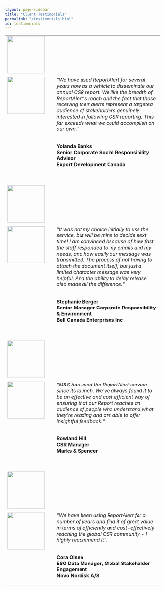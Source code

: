 ```yaml
---
layout: page-sidebar
title: "Client Testimonials"
permalink: "/testimonials.html"
id: testimonials
---
```


<table>
 <tbody><tr><td class="visible-xs" style="padding-bottom:10px;"><img src="{{site.baseurl}}/assets/images/avatar1.jpg" align="left" style="padding:0 20px 0 0; width:121px;"> </td></tr>
 <tr>
  <td class="hidden-xs" valign="top"><img src="" align="left" style="padding:0 20px 0 0; width:121px;">  </td>
  <td style="padding-bottom:40px;"><i>"We have used ReportAlert for several years now as a vehicle to disseminate our annual CSR report. We like the breadth of ReportAlert's reach and the fact that those receiving their alerts represent a targeted audience of stakeholders genuinely interested in following CSR reporting. This far exceeds what we could accomplish on our own."</i>
   <br><br>

   <strong>Yolanda Banks<br>
    Senior Corporate Social Responsibility Advisor<br>
    Export Development Canada</strong></td>
 </tr>
 <tr><td class="visible-xs" style="padding-bottom:10px;"><img src="{{site.baseurl}}/assets/images/avatar2.jpg" align="left" style="padding:0 20px 0 0; width:121px;"></td></tr>
 <tr>
  <td class="hidden-xs" valign="top"><img src="" align="left" style="padding:0 20px 0 0; width:121px;">  </td>
  <td style="padding-bottom:40px;"><i>"It was not my choice initially to use the service, but will be mine to decide next time! I am convinced because of how fast the staff responded to my emails and my needs, and how easily our message was transmitted. The process of not having to attach the document itself, but just a limited character message was very helpful. And the ability to delay release also made all the difference."</i>
   <br><br>

   <strong>Stephanie Berger<br>
    Senior Manager Corporate Responsibility &amp; Environment<br>
    Bell Canada Enterprises Inc</strong></td>
 </tr>
 <tr><td class="visible-xs" style="padding-bottom:10px;"><img src="{{site.baseurl}}/assets/images/logo.png" align="left" style="padding:0 20px 0 0; width:121px;"></td></tr>
 <tr>
  <td class="hidden-xs" valign="top"><img src="" align="left" style="padding:0 20px 0 0; width:121px;">  </td>
  <td style="padding-bottom:40px;"><i>"M&amp;S has used the ReportAlert service since its launch. We've always found it to be an effective and cost efficient way of ensuring that our Report reaches an audience of people who understand what they're reading and are able to offer insightful feedback."</i>
   <br><br>

   <strong>Rowland Hill<br>
    CSR Manager<br>
    Marks &amp; Spencer</strong></td>
 </tr>
 <tr><td class="visible-xs" style="padding-bottom:10px;"><img src="{{site.baseurl}}/assets/images/12.jpg" align="left" style="padding:0 20px 0 0; width:121px;"></td></tr>
 <tr>
  <td class="hidden-xs" valign="top"><img src="" align="left" style="padding:0 20px 0 0; width:121px;">  </td>
  <td><i>"We have been using ReportAlert for a number of years and find it of great value in terms of efficiently and cost-effectively reaching the global CSR community - I highly recommend it".</i>
   <br><br>

   <strong>Cora Olsen<br>
    ESG Data Manager, Global Stakeholder Engagement<br>
    Novo Nordisk A/S</strong></td>
 </tr>



 </tbody></table>